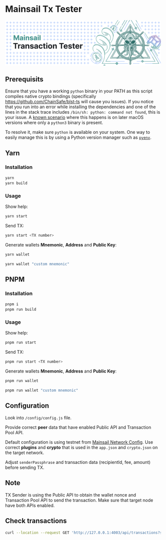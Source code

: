 # Mainsail Tx Tester

![Logo](banner.png)

## Prerequisits

Ensure that you have a working `python` binary in your PATH as this script compiles native crypto bindings (specifically https://github.com/ChainSafe/blst-ts will cause you issues). If you notice that you run into an error while installing the dependencies and one of the lines in the stack trace includes `/bin/sh: python: command not found`, this is your issue. A [known scenario](https://github.com/ChainSafe/blst-ts/issues/87) where this happens is on later macOS versions where only a `python3` binary is present.

To resolve it, make sure `python` is available on your system. One way to easily manage this is by using a Python version manager such as [`pyenv`](https://github.com/pyenv/pyenv).

## Yarn

### Installation

```bash
yarn
yarn build
```

### Usage

Show help:

```bash
yarn start
```

Send TX:

```bash
yarn start <TX number>
```

Generate wallets **Mnemonic**, **Address** and **Public Key**:

```bash
yarn wallet
```

```bash
yarn wallet "custom mnemonic"
```

## PNPM

### Installation

```bash
pnpm i
pnpm run build
```

### Usage

Show help:

```bash
pnpm run start
```

Send TX:

```bash
pnpm run start <TX number>
```

Generate wallets **Mnemonic**, **Address** and **Public Key**:

```bash
pnpm run wallet
```

```bash
pnpm run wallet "custom mnemonic"
```

## Configuration

Look into `/config/config.js` file.

Provide correct **peer** data that have enabled Public API and Transaction Pool API.

Default configuration is using testnet from [Mainsail Network Config](https://github.com/ArkEcosystem/mainsail-network-config/tree/main/testnet/mainsail). Use correct **plugins** and **crypto** that is used in the `app.json` and `crypto.json` on the target network.

Adjust `senderPassphrase` and transaction data (recipientId, fee, amount) before sending TX.

## Note

TX Sender is using the Public API to obtain the wallet nonce and Transaction Pool API to send the transaction. Make sure that target node have both APIs enabled.

## Check transactions

```bash
curl --location --request GET 'http://127.0.0.1:4003/api/transactions?senderId=DCzk4aCBCeHTDUZ3RnkiK8aqpYYZ9iC51W'
```
